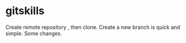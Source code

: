 # gitskills
Create remote repository , then clone.
Create a new branch is quick and simple.
Some changes.

